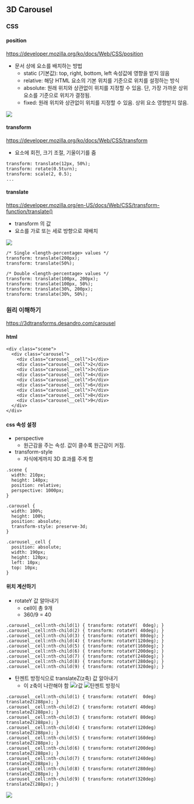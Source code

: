 ## 3D Carousel

### CSS

#### position

https://developer.mozilla.org/ko/docs/Web/CSS/position

- 문서 상에 요소를 배치하는 방법
  - static (기본값): top, right, bottom, left 속성값에 영향을 받지 않음
  - relative: 해당 HTML 요소의 기본 위치를 기준으로 위치를 설정하는 방식
  - absolute: 원래 위치와 상관없이 위치를 지정할 수 있음. 단, 가장 가까운 상위 요소를 기준으로 위치가 결정됨.
  - fixed: 원래 위치와 상관없이 위치를 지정할 수 있음. 상위 요소 영향받지 않음.

![](https://miro.medium.com/max/613/1*pe9E2kzrX48Wwn_0wKklmw.png)

#### transform

https://developer.mozilla.org/ko/docs/Web/CSS/transform

- 요소에 회전, 크기 조절, 기울이기를 줌

```
transform: translate(12px, 50%);
transform: rotate(0.5turn);
transform: scale(2, 0.5);
...
```

#### translate

https://developer.mozilla.org/en-US/docs/Web/CSS/transform-function/translate()

- transform 의 값
- 요소를 가로 또는 세로 방향으로 재배치

![](<https://developer.mozilla.org/en-US/docs/Web/CSS/transform-function/translate()/translate.png>)

```
/* Single <length-percentage> values */
transform: translate(200px);
transform: translate(50%);

/* Double <length-percentage> values */
transform: translate(100px, 200px);
transform: translate(100px, 50%);
transform: translate(30%, 200px);
transform: translate(30%, 50%);
```

### 원리 이해하기

https://3dtransforms.desandro.com/carousel

#### html

```
<div class="scene">
  <div class="carousel">
    <div class="carousel__cell">1</div>
    <div class="carousel__cell">2</div>
    <div class="carousel__cell">3</div>
    <div class="carousel__cell">4</div>
    <div class="carousel__cell">5</div>
    <div class="carousel__cell">6</div>
    <div class="carousel__cell">7</div>
    <div class="carousel__cell">8</div>
    <div class="carousel__cell">9</div>
  </div>
</div>
```

#### css 속성 설정

- perspective
  - 원근감을 주는 속성. 값이 클수록 원근감이 커짐.
- transform-style
  - 자식에게까지 3D 효과를 주게 함

```
.scene {
  width: 210px;
  height: 140px;
  position: relative;
  perspective: 1000px;
}

.carousel {
  width: 100%;
  height: 100%;
  position: absolute;
  transform-style: preserve-3d;
}

.carousel__cell {
  position: absolute;
  width: 190px;
  height: 120px;
  left: 10px;
  top: 10px;
}
```

#### 위치 계산하기

- rotateY 값 알아내기
  - cell이 총 9개
  - 360/9 = 40

```
.carousel__cell:nth-child(1) { transform: rotateY(  0deg); }
.carousel__cell:nth-child(2) { transform: rotateY( 40deg); }
.carousel__cell:nth-child(3) { transform: rotateY( 80deg); }
.carousel__cell:nth-child(4) { transform: rotateY(120deg); }
.carousel__cell:nth-child(5) { transform: rotateY(160deg); }
.carousel__cell:nth-child(6) { transform: rotateY(200deg); }
.carousel__cell:nth-child(7) { transform: rotateY(240deg); }
.carousel__cell:nth-child(8) { transform: rotateY(280deg); }
.carousel__cell:nth-child(9) { transform: rotateY(320deg); }
```

- 탄젠트 방정식으로 translateZ(z축) 값 알아내기
  - 이 z축이 나란해야 함
    ![r값](https://3dtransforms.desandro.com/img/diagram.png)
    ![탄젠트 방정식](https://3dtransforms.desandro.com/img/calc.png)

```
.carousel__cell:nth-child(1) { transform: rotateY(  0deg) translateZ(288px); }
.carousel__cell:nth-child(2) { transform: rotateY( 40deg) translateZ(288px); }
.carousel__cell:nth-child(3) { transform: rotateY( 80deg) translateZ(288px); }
.carousel__cell:nth-child(4) { transform: rotateY(120deg) translateZ(288px); }
.carousel__cell:nth-child(5) { transform: rotateY(160deg) translateZ(288px); }
.carousel__cell:nth-child(6) { transform: rotateY(200deg) translateZ(288px); }
.carousel__cell:nth-child(7) { transform: rotateY(240deg) translateZ(288px); }
.carousel__cell:nth-child(8) { transform: rotateY(280deg) translateZ(288px); }
.carousel__cell:nth-child(9) { transform: rotateY(320deg) translateZ(288px); }
```

![](http://github.khronos.org/siggraph2012course/CanvasCSSAndWebGL/demos/3dtransforms/img/carousel01.png)
